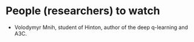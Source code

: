 # People (researchers) to watch

- Volodymyr Mnih, student of Hinton, author of the deep q-learning and A3C.